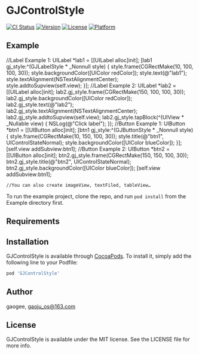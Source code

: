 # GJControlStyle

[![CI Status](https://img.shields.io/travis/gaogee/GJControlStyle.svg?style=flat)](https://travis-ci.org/gaogee/GJControlStyle)
[![Version](https://img.shields.io/cocoapods/v/GJControlStyle.svg?style=flat)](https://cocoapods.org/pods/GJControlStyle)
[![License](https://img.shields.io/cocoapods/l/GJControlStyle.svg?style=flat)](https://cocoapods.org/pods/GJControlStyle)
[![Platform](https://img.shields.io/cocoapods/p/GJControlStyle.svg?style=flat)](https://cocoapods.org/pods/GJControlStyle)

## Example

 //Label Example 1:
    UILabel *lab1 = [[UILabel alloc]init];
    [lab1 gj_style:^(GJLabelStyle * _Nonnull style) {
        style.frame(CGRectMake(10, 100, 100, 30));
        style.backgroundColor([UIColor redColor]);
        style.text(@"lab1");
        style.textAlignment(NSTextAlignmentCenter);
        style.addtoSupview(self.view);
    }];
    //Label Example 2:
    UILabel *lab2 = [[UILabel alloc]init];
    lab2.gj_style.frame(CGRectMake(150, 100, 100, 30));
    lab2.gj_style.backgroundColor([UIColor redColor]);
    lab2.gj_style.text(@"lab2");
    lab2.gj_style.textAlignment(NSTextAlignmentCenter);
    lab2.gj_style.addtoSupview(self.view);
    lab2.gj_style.tapBlock(^(UIView * _Nullable view) {
        NSLog(@"Click label");
    });
    //Button Example 1:
    UIButton *btn1 = [[UIButton alloc]init];
    [btn1 gj_style:^(GJButtonStyle * _Nonnull style) {
        style.frame(CGRectMake(10, 150, 100, 30));
        style.title(@"btn1", UIControlStateNormal);
        style.backgroundColor([UIColor blueColor]);
    }];
    [self.view addSubview:btn1];
    //Button Example 2:
    UIButton *btn2 = [[UIButton alloc]init];
    btn2.gj_style.frame(CGRectMake(150, 150, 100, 30));
    btn2.gj_style.title(@"btn2", UIControlStateNormal);
    btn2.gj_style.backgroundColor([UIColor blueColor]);
    [self.view addSubview:btn1];
    
    //You can also create imageView, textFiled, tableView…

To run the example project, clone the repo, and run `pod install` from the Example directory first.

## Requirements

## Installation

GJControlStyle is available through [CocoaPods](https://cocoapods.org). To install
it, simply add the following line to your Podfile:

```ruby
pod 'GJControlStyle'
```

## Author

gaogee, gaoju_os@163.com

## License

GJControlStyle is available under the MIT license. See the LICENSE file for more info.

